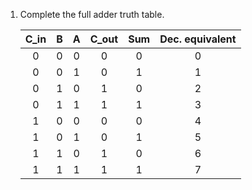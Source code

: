 1. Complete the full adder truth table.

   | **C_in** | **B** | **A** | **C_out** | **Sum** | **Dec. equivalent** |
   | :-: | :-: | :-: | :-: | :-: | :-: |
   | 0 | 0 | 0 | 0 | 0 | 0 |
   | 0 | 0 | 1 | 0 | 1 | 1 |
   | 0 | 1 | 0 | 1 | 0 | 2 |
   | 0 | 1 | 1 | 1 | 1 | 3 |
   | 1 | 0 | 0 | 0 | 0 | 4 |
   | 1 | 0 | 1 | 0 | 1 | 5 |
   | 1 | 1 | 0 | 1 | 0 | 6 |
   | 1 | 1 | 1 | 1 | 1 | 7 |
